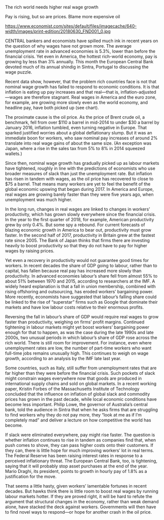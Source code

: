 The rich world needs higher real wage growth


Pay is rising, but so are prices. Blame more expensive oil

https://www.economist.com/sites/default/files/imagecache/640-width/images/print-edition/20180630_FND001_0.jpg


CENTRAL bankers and economists have spilled much ink in recent years on the question of why wages have not grown more. The average unemployment rate in advanced economies is 5.3%, lower than before the financial crisis. Yet even in America, the hottest rich-world economy, pay is growing by less than 3% annually. This month the European Central Bank devoted much of its annual shindig in Sintra, Portugal to discussing the wage puzzle.

Recent data show, however, that the problem rich countries face is not that nominal wage growth has failed to respond to economic conditions. It is that inflation is eating up pay increases and that real—that is, inflation-adjusted—wages are therefore stagnant. Real wages in America and the euro zone, for example, are growing more slowly even as the world economy, and headline pay, have both picked up (see chart).

The proximate cause is the oil price. As the price of Brent crude oil, a benchmark, fell from over $110 a barrel in mid-2014 to under $30 a barrel by January 2016, inflation tumbled, even turning negative in Europe. That sparked justified worries about a global deflationary slump. But it was an immediate boon for workers, who saw nominal pay increases of around 2% translate into real wage gains of about the same size. (An exception was Japan, where a rise in the sales tax from 5% to 8% in 2014 squeezed wallets.)

Since then, nominal wage growth has gradually picked up as labour markets have tightened, roughly in line with the predictions of economists who use broader measures of slack than just the unemployment rate. But inflation has risen in tandem with wages, as the oil price has recovered to close to $75 a barrel. That means many workers are yet to feel the benefit of the global economic upswing that began during 2017. In America and Europe, real wages are growing barely faster than they were five years ago, when unemployment was much higher. 

In the long run, changes in real wages are linked to changes in workers’ productivity, which has grown slowly everywhere since the financial crisis. In the year to the first quarter of 2018, for example, American productivity grew by only 0.4%. But some spy a rebound. For current forecasts of blazing economic growth in America to bear out, productivity must grow faster. In the second half of 2017, productivity in Britain grew at the fastest rate since 2005. The Bank of Japan thinks that firms there are investing heavily to boost productivity so that they do not have to pay for higher wages by raising prices. 

Yet even a recovery in productivity would not guarantee good times for workers. In recent decades the share of GDP going to labour, rather than to capital, has fallen because real pay has increased more slowly than productivity. In advanced economies labour’s share fell from almost 55% to about 51% between 1970 and 2015, according to researchers at the IMF. A widely heard explanation is that a fall in union membership, combined with rising offshoring and outsourcing, has eroded workers’ bargaining power. More recently, economists have suggested that labour’s falling share could be linked to the rise of “superstar” firms such as Google that dominate their markets and have low labour costs relative to their enormous profits. 

Reversing the fall in labour’s share of GDP would require real wages to grow faster than productivity, weighing on firms’ profit margins. Continued tightening in labour markets might yet boost workers’ bargaining power enough for that to happen, as was the case during the late 1990s and late 2000s, two unusual periods in which labour’s share of GDP rose across the rich world. There is still room for improvement. For instance, even where unemployment rates are low, the number of part-time workers who want full-time jobs remains unusually high. This continues to weigh on wage growth, according to an analysis by the IMF late last year.

Some countries, such as Italy, still suffer from unemployment rates that are far higher than they were before the financial crisis. Such pockets of slack might constrain wages everywhere now that goods are produced in international supply chains and sold on global markets. In a recent working paper, Kristin Forbes of the Massachusetts Institute of Technology concluded that the influence on inflation of global slack and commodity prices has grown in the past decade, while local economic conditions have become less important. Philip Lowe, the governor of Australia’s central bank, told the audience in Sintra that when he asks firms that are struggling to find workers why they do not pay more, they “look at me as if I’m completely mad” and deliver a lecture on how competitive the world has become.

If slack were eliminated everywhere, pay might rise faster. The question is whether inflation continues to rise in tandem as companies find that, when push comes to shove, they can pass higher costs onto their customers. If they can, there is little hope for much improving workers’ lot in real terms. The Federal Reserve has been raising interest rates in response to a perceived inflationary threat. The European Central Bank, too, is tightening, saying that it will probably stop asset purchases at the end of the year. Mario Draghi, its president, points to growth in hourly pay of 1.8% as a justification for the move.

That seems a little hasty, given workers’ lamentable fortunes in recent decades. But hawks think there is little room to boost real wages by running labour markets hotter. If they are proved right, it will be hard to refute the argument that structural changes in the economy, rather than weak demand alone, have stacked the deck against workers. Governments will then have to find novel ways to respond—or hope for another crash in the oil price.
